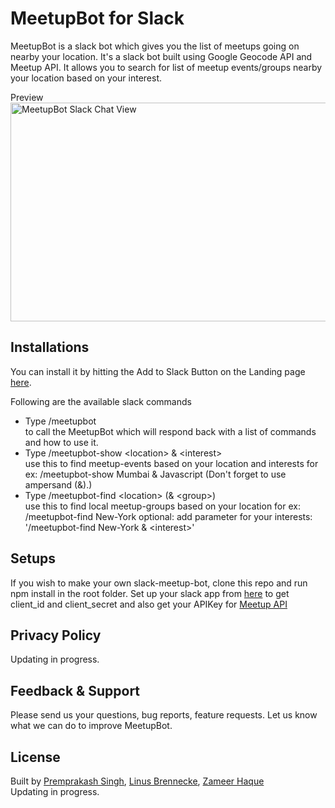# MeetupBot for Slack
MeetupBot is a slack bot which gives you the list of meetups going on nearby your location.
It's a slack bot built using Google Geocode API and Meetup API.
It allows you to search for list of meetup events/groups nearby your location based on your interest.

Preview<br/>
<img alt="MeetupBot Slack Chat View" src="https://user-images.githubusercontent.com/14115048/28485099-a21ca0f0-6e94-11e7-8a69-85536fe326e0.png" width="700" height="350"/>

## Installations
You can install it by hitting the Add to Slack Button on the Landing page [here]().

Following are the available slack commands

+ Type /meetupbot <br/> to call the MeetupBot which will respond back with a list of commands and how to use it.
+ Type /meetupbot-show &lt;location&gt; & &lt;interest&gt; <br/>
use this to find meetup-events based on your location and interests
for ex: /meetupbot-show Mumbai & Javascript (Don't forget to use ampersand (&).)
+ Type /meetupbot-find &lt;location&gt; (& &lt;group&gt;) <br/>
use this to find local meetup-groups based on your location
for ex: /meetupbot-find New-York
optional: add parameter for your interests: '/meetupbot-find New-York & &lt;interest&gt;'

## Setups
If you wish to make your own slack-meetup-bot, clone this repo and run npm install in the root folder.
Set up your slack app from [here](https://api.slack.com/apps) to get client_id and client_secret and also get your APIKey for [Meetup API](https://www.meetup.com/meetup_api/)

## Privacy Policy
Updating in progress.

## Feedback & Support
Please send us your questions, bug reports, feature requests. Let us know what we can do to improve MeetupBot.

## License
Built by [Premprakash Singh](https://github.com/PREMPRAKASHSINGH), [Linus Brennecke](https://github.com/nusli), [Zameer Haque]()<br/>
Updating in progress.

